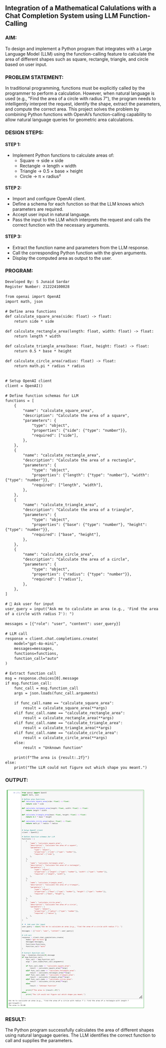 ## Integration of a Mathematical Calulations with a Chat Completion System using LLM Function-Calling

### AIM:
To design and implement a Python program that integrates with a Large Language Model (LLM) using the function-calling feature to calculate the area of different shapes such as square, rectangle, triangle, and circle based on user input.

### PROBLEM STATEMENT:
In traditional programming, functions must be explicitly called by the programmer to perform a calculation. However, when natural language is used (e.g., "Find the area of a circle with radius 7"), the program needs to intelligently interpret the request, identify the shape, extract the parameters, and compute the correct area. This project solves the problem by combining Python functions with OpenAI’s function-calling capability to allow natural language queries for geometric area calculations.

### DESIGN STEPS:

#### STEP 1:
* Implement Python functions to calculate areas of:
    * Square → side × side
    * Rectangle → length × width
    * Triangle → 0.5 × base × height
    * Circle → π × radius²

#### STEP 2:
* Import and configure OpenAI client.
* Define a schema for each function so that the LLM knows which parameters are required.
* Accept user input in natural language.
* Pass the input to the LLM which interprets the request and calls the correct function with the necessary arguments.

#### STEP 3:
* Extract the function name and parameters from the LLM response.
* Call the corresponding Python function with the given arguments.
* Display the computed area as output to the user.

### PROGRAM:
```
Developed By: S Junaid Sardar 
Register Number: 212224100028

from openai import OpenAI
import math, json

# Define area functions
def calculate_square_area(side: float) -> float:
    return side * side

def calculate_rectangle_area(length: float, width: float) -> float:
    return length * width

def calculate_triangle_area(base: float, height: float) -> float:
    return 0.5 * base * height

def calculate_circle_area(radius: float) -> float:
    return math.pi * radius * radius


# Setup OpenAI client
client = OpenAI()

# Define function schemas for LLM
functions = [
    {
        "name": "calculate_square_area",
        "description": "Calculate the area of a square",
        "parameters": {
            "type": "object",
            "properties": {"side": {"type": "number"}},
            "required": ["side"],
        },
    },
    {
        "name": "calculate_rectangle_area",
        "description": "Calculate the area of a rectangle",
        "parameters": {
            "type": "object",
            "properties": {"length": {"type": "number"}, "width": {"type": "number"}},
            "required": ["length", "width"],
        },
    },
    {
        "name": "calculate_triangle_area",
        "description": "Calculate the area of a triangle",
        "parameters": {
            "type": "object",
            "properties": {"base": {"type": "number"}, "height": {"type": "number"}},
            "required": ["base", "height"],
        },
    },
    {
        "name": "calculate_circle_area",
        "description": "Calculate the area of a circle",
        "parameters": {
            "type": "object",
            "properties": {"radius": {"type": "number"}},
            "required": ["radius"],
        },
    },
]

# 🔹 Ask user for input
user_query = input("Ask me to calculate an area (e.g., 'Find the area of a circle with radius 7'): ")

messages = [{"role": "user", "content": user_query}]

# LLM call
response = client.chat.completions.create(
    model="gpt-4o-mini",
    messages=messages,
    functions=functions,
    function_call="auto"
)

# Extract function call
msg = response.choices[0].message
if msg.function_call:
    func_call = msg.function_call
    args = json.loads(func_call.arguments)

    if func_call.name == "calculate_square_area":
        result = calculate_square_area(**args)
    elif func_call.name == "calculate_rectangle_area":
        result = calculate_rectangle_area(**args)
    elif func_call.name == "calculate_triangle_area":
        result = calculate_triangle_area(**args)
    elif func_call.name == "calculate_circle_area":
        result = calculate_circle_area(**args)
    else:
        result = "Unknown function"

    print(f"The area is {result:.2f}")
else:
    print("The LLM could not figure out which shape you meant.")

```
### OUTPUT:
![alt text](<Screenshot 2025-09-19 112145.png>)

### RESULT:
The Python program successfully calculates the area of different shapes using natural language queries. The LLM identifies the correct function to call and supplies the parameters.